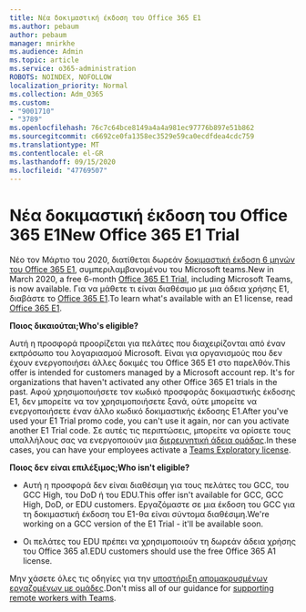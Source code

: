 ```yaml
---
title: Νέα δοκιμαστική έκδοση του Office 365 E1
ms.author: pebaum
author: pebaum
manager: mnirkhe
ms.audience: Admin
ms.topic: article
ms.service: o365-administration
ROBOTS: NOINDEX, NOFOLLOW
localization_priority: Normal
ms.collection: Adm_O365
ms.custom:
- "9001710"
- "3789"
ms.openlocfilehash: 76c7c64bce8149a4a4a981ec97776b897e51b862
ms.sourcegitcommit: c6692ce0fa1358ec3529e59ca0ecdfdea4cdc759
ms.translationtype: MT
ms.contentlocale: el-GR
ms.lasthandoff: 09/15/2020
ms.locfileid: "47769507"
---
```

# <a name="new-office-365-e1-trial"></a><span data-ttu-id="254a3-102">Νέα δοκιμαστική έκδοση του Office 365 E1</span><span class="sxs-lookup"><span data-stu-id="254a3-102">New Office 365 E1 Trial</span></span>

<span data-ttu-id="254a3-103">Νέο τον Μάρτιο του 2020, διατίθεται δωρεάν [δοκιμαστική έκδοση 6 μηνών του Office 365 E1](https://docs.microsoft.com/MicrosoftTeams/e1-trial-license), συμπεριλαμβανομένου του Microsoft teams.</span><span class="sxs-lookup"><span data-stu-id="254a3-103">New in March 2020, a free 6-month [Office 365 E1 Trial](https://docs.microsoft.com/MicrosoftTeams/e1-trial-license), including Microsoft Teams, is now available.</span></span> <span data-ttu-id="254a3-104">Για να μάθετε τι είναι διαθέσιμο με μια άδεια χρήσης E1, διαβάστε το [Office 365 E1](https://www.microsoft.com/microsoft-365/business/office-365-enterprise-e1-business-software).</span><span class="sxs-lookup"><span data-stu-id="254a3-104">To learn what's available with an E1 license, read [Office 365 E1](https://www.microsoft.com/microsoft-365/business/office-365-enterprise-e1-business-software).</span></span>

<span data-ttu-id="254a3-105">**Ποιος δικαιούται;**</span><span class="sxs-lookup"><span data-stu-id="254a3-105">**Who's eligible?**</span></span>

<span data-ttu-id="254a3-106">Αυτή η προσφορά προορίζεται για πελάτες που διαχειρίζονται από έναν εκπρόσωπο του λογαριασμού Microsoft. Είναι για οργανισμούς που δεν έχουν ενεργοποιήσει άλλες δοκιμές του Office 365 E1 στο παρελθόν.</span><span class="sxs-lookup"><span data-stu-id="254a3-106">This offer is intended for customers managed by a Microsoft account rep. It's for organizations that haven't activated any other Office 365 E1 trials in the past.</span></span> <span data-ttu-id="254a3-107">Αφού χρησιμοποιήσετε τον κωδικό προσφοράς δοκιμαστικής έκδοσης E1, δεν μπορείτε να τον χρησιμοποιήσετε ξανά, ούτε μπορείτε να ενεργοποιήσετε έναν άλλο κωδικό δοκιμαστικής έκδοσης E1.</span><span class="sxs-lookup"><span data-stu-id="254a3-107">After you've used your E1 Trial promo code, you can't use it again, nor can you activate another E1 Trial code.</span></span> <span data-ttu-id="254a3-108">Σε αυτές τις περιπτώσεις, μπορείτε να ορίσετε τους υπαλλήλους σας να ενεργοποιούν μια [διερευνητική άδεια ομάδας](https://docs.microsoft.com/MicrosoftTeams/teams-exploratory).</span><span class="sxs-lookup"><span data-stu-id="254a3-108">In these cases, you can have your employees activate a [Teams Exploratory license](https://docs.microsoft.com/MicrosoftTeams/teams-exploratory).</span></span>

<span data-ttu-id="254a3-109">**Ποιος δεν είναι επιλέξιμος;**</span><span class="sxs-lookup"><span data-stu-id="254a3-109">**Who isn't eligible?**</span></span>

- <span data-ttu-id="254a3-110">Αυτή η προσφορά δεν είναι διαθέσιμη για τους πελάτες του GCC, του GCC High, του DoD ή του EDU.</span><span class="sxs-lookup"><span data-stu-id="254a3-110">This offer isn't available for GCC, GCC High, DoD, or EDU customers.</span></span> <span data-ttu-id="254a3-111">Εργαζόμαστε σε μια έκδοση του GCC για τη δοκιμαστική έκδοση του E1-θα είναι σύντομα διαθέσιμη.</span><span class="sxs-lookup"><span data-stu-id="254a3-111">We're working on a GCC version of the E1 Trial - it'll be available soon.</span></span>

 - <span data-ttu-id="254a3-112">Οι πελάτες του EDU πρέπει να χρησιμοποιούν τη δωρεάν άδεια χρήσης του Office 365 a1.</span><span class="sxs-lookup"><span data-stu-id="254a3-112">EDU customers should use the free Office 365 A1 license.</span></span>

<span data-ttu-id="254a3-113">Μην χάσετε όλες τις οδηγίες για την [υποστήριξη απομακρυσμένων εργαζομένων με ομάδες](https://docs.microsoft.com/MicrosoftTeams/support-remote-work-with-teams).</span><span class="sxs-lookup"><span data-stu-id="254a3-113">Don't miss all of our guidance for [supporting remote workers with Teams](https://docs.microsoft.com/MicrosoftTeams/support-remote-work-with-teams).</span></span>
